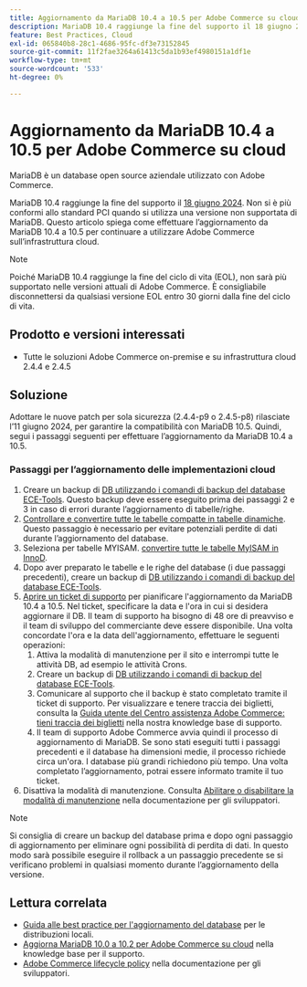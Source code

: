 ```yaml
---
title: Aggiornamento da MariaDB 10.4 a 10.5 per Adobe Commerce su cloud
description: MariaDB 10.4 raggiunge la fine del supporto il 18 giugno 2024. Questo articolo spiega come aggiornare MariaDB dalla versione 10.4 alla versione 10.5 per continuare a utilizzare Adobe Commerce sull’infrastruttura cloud.
feature: Best Practices, Cloud
exl-id: 065840b8-28c1-4686-95fc-df3e73152845
source-git-commit: 11f2fae3264a61413c5da1b93ef4980151a1df1e
workflow-type: tm+mt
source-wordcount: '533'
ht-degree: 0%

---
```


# Aggiornamento da MariaDB 10.4 a 10.5 per Adobe Commerce su cloud

MariaDB è un database open source aziendale utilizzato con Adobe Commerce.

MariaDB 10.4 raggiunge la fine del supporto il [18 giugno 2024](https://endoflife.date/mariadb). Non si è più conformi allo standard PCI quando si utilizza una versione non supportata di MariaDB. Questo articolo spiega come effettuare l’aggiornamento da MariaDB 10.4 a 10.5 per continuare a utilizzare Adobe Commerce sull’infrastruttura cloud.

>[!NOTE]
>
>Poiché MariaDB 10.4 raggiunge la fine del ciclo di vita (EOL), non sarà più supportato nelle versioni attuali di Adobe Commerce. È consigliabile disconnettersi da qualsiasi versione EOL entro 30 giorni dalla fine del ciclo di vita.

## Prodotto e versioni interessati

* Tutte le soluzioni Adobe Commerce on-premise e su infrastruttura cloud 2.4.4 e 2.4.5

## Soluzione

Adottare le nuove patch per sola sicurezza (2.4.4-p9 o 2.4.5-p8) rilasciate l’11 giugno 2024, per garantire la compatibilità con MariaDB 10.5. Quindi, segui i passaggi seguenti per effettuare l’aggiornamento da MariaDB 10.4 a 10.5.

### Passaggi per l’aggiornamento delle implementazioni cloud

1. Creare un backup di [DB utilizzando i comandi di backup del database ECE-Tools](https://experienceleague.adobe.com/it/docs/commerce-cloud-service/user-guide/develop/storage/snapshots). Questo backup deve essere eseguito prima dei passaggi 2 e 3 in caso di errori durante l’aggiornamento di tabelle/righe.
1. [Controllare e convertire tutte le tabelle compatte in tabelle dinamiche](https://experienceleague.adobe.com/it/docs/commerce-operations/implementation-playbook/best-practices/maintenance/mariadb-upgrade). Questo passaggio è necessario per evitare potenziali perdite di dati durante l’aggiornamento del database.
1. Seleziona per tabelle MYISAM. [convertire tutte le tabelle MyISAM in InnoD](https://experienceleague.adobe.com/it/docs/commerce-operations/implementation-playbook/best-practices/planning/database-on-cloud).
1. Dopo aver preparato le tabelle e le righe del database (i due passaggi precedenti), creare un backup di [DB utilizzando i comandi di backup del database ECE-Tools](https://experienceleague.adobe.com/it/docs/commerce-cloud-service/user-guide/develop/storage/snapshots).
1. [Aprire un ticket di supporto](/help/help-center-guide/help-center/magento-help-center-user-guide.md#submit-ticket) per pianificare l&#39;aggiornamento da MariaDB 10.4 a 10.5. Nel ticket, specificare la data e l&#39;ora in cui si desidera aggiornare il DB. Il team di supporto ha bisogno di 48 ore di preavviso e il team di sviluppo del commerciante deve essere disponibile. Una volta concordate l&#39;ora e la data dell&#39;aggiornamento, effettuare le seguenti operazioni:
   1. Attiva la modalità di manutenzione per il sito e interrompi tutte le attività DB, ad esempio le attività Crons.
   1. Creare un backup di [DB utilizzando i comandi di backup del database ECE-Tools](https://experienceleague.adobe.com/it/docs/commerce-cloud-service/user-guide/develop/storage/snapshots).
   1. Comunicare al supporto che il backup è stato completato tramite il ticket di supporto. Per visualizzare e tenere traccia dei biglietti, consulta la [Guida utente del Centro assistenza Adobe Commerce: tieni traccia dei biglietti](/help/help-center-guide/help-center/magento-help-center-user-guide.md#track-tickets) nella nostra knowledge base di supporto.
   1. Il team di supporto Adobe Commerce avvia quindi il processo di aggiornamento di MariaDB. Se sono stati eseguiti tutti i passaggi precedenti e il database ha dimensioni medie, il processo richiede circa un&#39;ora. I database più grandi richiedono più tempo. Una volta completato l’aggiornamento, potrai essere informato tramite il tuo ticket.
1. Disattiva la modalità di manutenzione. Consulta [Abilitare o disabilitare la modalità di manutenzione](https://experienceleague.adobe.com/it/docs/commerce-operations/installation-guide/tutorials/maintenance-mode) nella documentazione per gli sviluppatori.

>[!NOTE]
>
>Si consiglia di creare un backup del database prima e dopo ogni passaggio di aggiornamento per eliminare ogni possibilità di perdita di dati. In questo modo sarà possibile eseguire il rollback a un passaggio precedente se si verificano problemi in qualsiasi momento durante l’aggiornamento della versione.

## Lettura correlata

* [Guida alle best practice per l&#39;aggiornamento del database](https://experienceleague.adobe.com/it/docs/commerce-operations/upgrade-guide/prepare/prerequisites) per le distribuzioni locali.
* [Aggiorna MariaDB 10.0 a 10.2 per Adobe Commerce su cloud](https://experienceleague.adobe.com/it/docs/commerce-knowledge-base/kb/how-to/upgrade-mariadb-10-0-to-10-2-for-magento-commerce-cloud) nella knowledge base per il supporto.
* [Adobe Commerce lifecycle policy](https://experienceleague.adobe.com/it/docs/commerce-operations/release/planning/lifecycle-policy) nella documentazione per gli sviluppatori.
